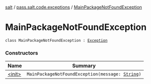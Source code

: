 [salt](../../index.md) / [pass.salt.code.exceptions](../index.md) / [MainPackageNotFoundException](./index.md)

# MainPackageNotFoundException

`class MainPackageNotFoundException : `[`Exception`](https://docs.oracle.com/javase/6/docs/api/java/lang/Exception.html)

### Constructors

| Name | Summary |
|---|---|
| [&lt;init&gt;](-init-.md) | `MainPackageNotFoundException(message: `[`String`](https://kotlinlang.org/api/latest/jvm/stdlib/kotlin/-string/index.html)`)` |
